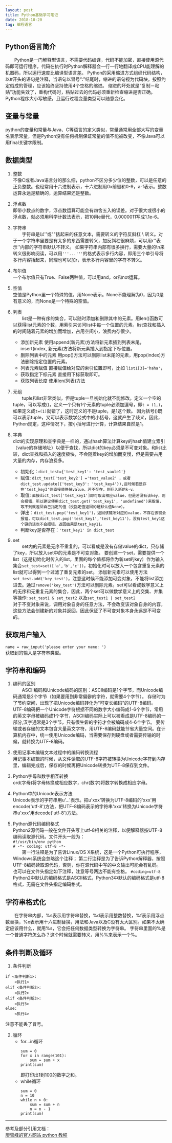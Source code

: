```yaml
---
layout: post
title: Python基础学习笔记
date: 2018-10-20
tag: 编程语言
---
```


## Python语言简介
&emsp;&emsp;Python是一门解释型语言，不需要代码编译，代码不能加密，直接使用源代码即可运行程序，代码在执行时Python解释器会一行一行地翻译成CPU能理解的机器码，所以运行速度比编译型语言差。
Python的采用缩进方式组织代码结构，以#开头的语句是注释，当语句以冒号“:”结尾时，缩进的语句视为代码块。按照约定俗成的管理，应该始终坚持使用4个空格的缩进。
缩进的坏处就是“复制－粘贴”功能失效了，重构代码时，粘贴过去的代码必须重新检查缩进是否正确。Python程序大小写敏感，且运行过程变量类型可以随意变化。

## 变量与常量
python的变量和常量与Java、C等语言的定义类似，常量通常用全部大写的变量名表示常量，但是Python没有任何机制保证常量的值不能被改变，不像Java可以用final关键字限制。

## 数据类型    
1. 整数    
不像C或者Java语言分的那么细，python不区分多少位的整数，可以是任意的正负整数。也经常用十六进制表示，十六进制用0x前缀和0-9，a-f表示。整数运算永远是精确的，运算结果还是整数。

2. 浮点数     
即带小数点的数字，浮点数运算可能会有四舍五入的误差。对于很大或很小的浮点数，就必须用科学计数法表示，把10用e替代，0.0000011写成1.1e-6。

3. 字符串    
&emsp;&emsp;字符串是以''或""括起来的任意文本，需要转义的字符反斜杠 \ 转义。对于一个字符串里要是有太多的东西需要转义，加反斜杠很麻烦，可以用r''表示''内部的字符串默认不转义。
如果字符串内部有很多换行，需要大量的\n来转义很影响阅读，可以用`'''...'''`的格式表示多行内容，即用三个单引号将多行内容括起来，同理也可以加r，表示多行内容里的字符不转义。

4. 布尔值    
一个布尔值只有True、False两种值，可以用and，or和not运算。

5. 空值    
空值是Python里一个特殊的值，用None表示。None不能理解为0，因为0是有意义的，而None是一个特殊的空值。

6. 列表    
&emsp;&emsp;list是一种有序的集合，可以随时添加和删除其中的元素。用len()函数可以获得list元素的个数，用索引来访问list中每一个位置的元素。list查找和插入的时间随着元素的增加而增加，占用空间小，浪费内存很少。    
    - 添加新元素
      使用append(新元素)方法将新元素插到列表末尾，insert(index, 新元素)方法将新元素插入到指定下标位置。
    - 删除列表中的元素
      用pop()方法可以删除list末尾的元素，用pop(index)方法删除指定位置的元素。
    - 列表元素赋值
      直接赋值给对应的索引位置即可，比如 `list1[3]='haha'`，
    - 获取指定下标元素
      直接用下标获取即可。
    - 获取列表长度
      使用len(列表)方法    

7. 元组    
&emsp;&emsp;tuple和list非常类似，但是tuple一旦初始化就不能修改。定义一个空的tuple，可以写成()，定义一个只有1个元素的tuple必须加逗号，即`t = (1,)`，如果定义成`t=(1)`就错了，这时定义的不是tuple，是1这个数。
因为括号()既可以表示tuple，又可以表示数学公式中的小括号，这就产生了歧义，因此，Python规定，这种情况下，按小括号进行计算，计算结果自然是1。

8. 字典    
dict的实现原理和查字典是一样的，通过hash算法计算key的hash值建立索引（value的存储地址）以便于查找，所以dict的key必须是不可变对象。和list比较，dict查找和插入的速度极快，不会随着key的增加而变慢，但是需要占用大量的内存，内存浪费多。
    - 初始化：`dict_test={'test_key1': 'test_vaule1'}`
    - 赋值: `dict_test['test_key2'] ='test_value2' ，或者 dict_test.update({'test_key3': 'test_key4'}),这时候若是存在'test_key3'则直接替换掉value，若不存在，则存入新的k-v。`
    - 取值: `直接dict_test['test_key1']即可取出相应value，但是若没有该key，则会报错，所以建议使用dict_test.get('test_key1', 'undefined')来取值，取不到就返回自己指定的值（没指定值返回的是默认值None）。`
    - 弹出：`dict_test.pop('test_key1')，返回该键所对应的value，不存在该键会报错，可以dict_test.pop('test_key1','test_key11')，没有test_key1这个键的话也不会报错，返回结果是test_key11。`
    - 判断key是否存在：`'test_key1' in dict_test`    

9. set    
&emsp;&emsp;set内的元素是无序不重复的，可以看成是没有存储value的dict，只存储了key，所以放入set中的元素是不可变对象。
要创建一个set，需要提供一个list（这是初始化时传入的list，里面的每个值都将作为新set的key）作为输入集合`set_test=set(['a','b','c'])`，初始化时可以放入一个包含重复元素的list就可以得到一个过滤了重复元素的set。
添加新元素可以使用方法`set_test.add('key_test')`，注意这时候不能添加可变对象，不能将list添加进去。通过`remove('key_test')`方法可以删除元素。set可以看成数学意义上的无序和无重复元素的集合，因此，两个set可以做数学意义上的交集、并集等操作: `set_test1 & set_test2` 以及`set_test1 | set_test2`    
对于不变对象来说，调用对象自身的任意方法，不会改变该对象自身的内容，这些方法会创建新的对象并返回，因此保证了不可变对象本身永远是不可变的。    


## 获取用户输入
`name = raw_input('please enter your name: ')`    
获取到的输入是字符串类型。

## 字符串和编码
1. 编码的区别     
&emsp;&emsp;ASCII编码和Unicode编码的区别：ASCII编码是1个字节，而Unicode编码通常是2个字节（如果要用到非常偏僻的字符，就需要4个字节）。
存储时为了节约空间，出现了把Unicode编码转化为“可变长编码”的UTF-8编码。UTF-8编码把一个Unicode字符根据不同的数字大小编码成1-6个字节，常用的英文字母被编码成1个字节，ASCII编码实际上可以被看成是UTF-8编码的一部分,汉字通常是3个字节，只有很生僻的字符才会被编码成4-6个字节。
要传输或者存储的文本包含大量英文字符，用UTF-8编码就能节省大量空间。在计算机内存中，统一使用Unicode编码，当需要保存到硬盘或者需要传输的时候，就转换为UTF-8编码。

2. 使用记事本编辑文本过程中的编码转换流程    
用记事本编辑的时候，从文件读取的UTF-8字符被转换为Unicode字符到内存里，编辑完成后，保存的时候再把Unicode转换为UTF-8保存到文件。    

3. Python字母和数字相互转换    
ord(字母)将字母转换成相应数字，chr(数字)将数字转换成相应字母。

4. Python中的Unicode表示方法    
Unicode表示的字符串用u'...'表示。把u'xxx'转换为UTF-8编码的'xxx'用encode('utf-8')方法，把UTF-8编码表示的字符串'xxx'转换为Unicode字符串u'xxx'用decode('utf-8')方法。

5. Python源代码编码格式    
Python2源代码一般在文件开头写上utf-8相关的注释，以便解释器按UTF-8编码读取源代码。文件开头一般为：    
`#!/usr/bin/env python`    
`# -*- coding: utf-8 -*-`    
&emsp;&emsp;第一行注释是为了告诉Linux/OS X系统，这是一个Python可执行程序，Windows系统会忽略这个注释；
第二行注释是为了告诉Python解释器，按照UTF-8编码读取源代码，否则，你在源代码中写的中文输出可能会有乱码。
也可以在文件头指定如下注释，注意等号两边不能有空格。
`#coding=utf-8` 
Python2中默认的编码格式是ASCII格式，Python3中默认的编码格式是utf-8格式，无需在文件头指定编码格式。

## 字符串格式化
&emsp;&emsp;在字符串内部，%s表示用字符串替换，%d表示用整数替换，%f表示用浮点数替换，%x表示用十六进制替换，用法和Java以及C没有太大区别。如果不太确定应该用什么，就用%s，它会把任何数据类型转换为字符串。
字符串里面的%是一个普通字符怎么办？这个时候就需要转义，用%%来表示一个%。

## 条件判断及循环
1. 条件判断
```
if <条件判断1>:
    <执行1>
elif <条件判断2>:
    <执行2>
elif <条件判断3>:
    <执行3>
else:
    <执行4>
```
注意不能丢了冒号。

2. 循环
    - for...in循环
      ```
      sum = 0
      for x in range(101):
          sum = sum + x
      print(sum)
      ```
      即打印出1到100的数字之和。
    - while循环
      ```
      sum = 0
      n = 10
      while n > 0:
          sum = sum + n
          n = n - 1
      print(sum)
      ```



------------------------------------------------------------------
参考及部分引用文档：    
<a href="https://www.liaoxuefeng.com/wiki/0014316089557264a6b348958f449949df42a6d3a2e542c000" target="_blank">廖雪峰的官方网站 python 教程</a>    
